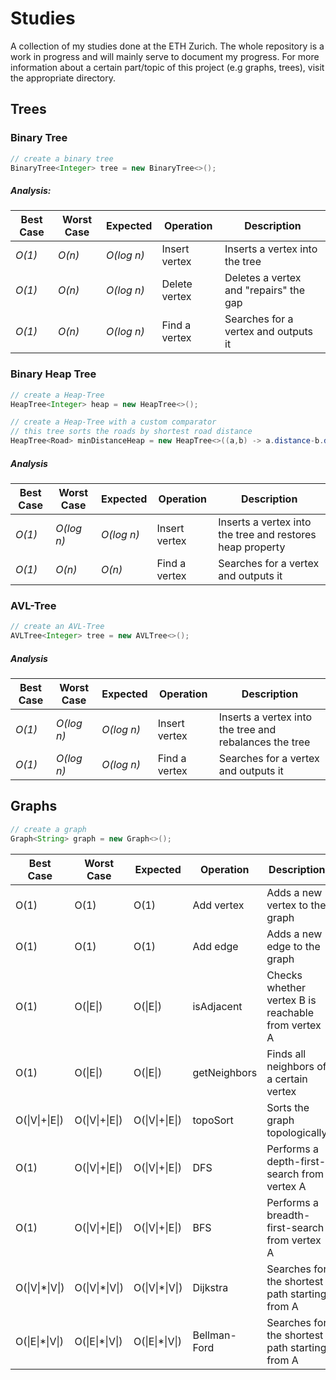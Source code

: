 Studies
===

A collection of my studies done at the ETH Zurich. The whole repository is a work in progress and will mainly serve to document my progress. For more information about a certain part/topic of this project (e.g graphs, trees), visit the appropriate directory. 

## Trees

### Binary Tree

```Java
// create a binary tree
BinaryTree<Integer> tree = new BinaryTree<>();
```

##### Analysis:
| Best Case | Worst Case | Expected | Operation   | Description                          |
|-----------|------------|----------|-------------|--------------------------------------|
| *O(1)*      | *O(n)*       | *O(log n)* | Insert vertex | Inserts a vertex into the tree         |
| *O(1)*      | *O(n)*       | *O(log n)* | Delete vertex | Deletes a vertex and "repairs" the gap |
| *O(1)*      | *O(n)*       | *O(log n)* | Find a vertex | Searches for a vertex and outputs it   |

### Binary Heap Tree

```Java
// create a Heap-Tree
HeapTree<Integer> heap = new HeapTree<>();

// create a Heap-Tree with a custom comparator
// this tree sorts the roads by shortest road distance
HeapTree<Road> minDistanceHeap = new HeapTree<>((a,b) -> a.distance-b.distance);
```

##### Analysis
| Best Case | Worst Case | Expected | Operation   | Description                                          |
|-----------|------------|----------|-------------|------------------------------------------------------|
| *O(1)*      | *O(log n)*   | *O(log n)* | Insert vertex | Inserts a vertex into the tree and restores heap property |
| *O(1)*      | *O(n)*   | *O(n)* | Find a vertex | Searches for a vertex and outputs it                   |

### AVL-Tree

```Java
// create an AVL-Tree
AVLTree<Integer> tree = new AVLTree<>();
```

##### Analysis
| Best Case | Worst Case | Expected | Operation   | Description                                          |
|-----------|------------|----------|-------------|------------------------------------------------------|
| *O(1)*      | *O(log n)*   | *O(log n)* | Insert vertex | Inserts a vertex into the tree and rebalances the tree |
| *O(1)*      | *O(log n)*   | *O(log n)* | Find a vertex | Searches for a vertex and outputs it                   |

## Graphs

```Java
// create a graph
Graph<String> graph = new Graph<>();
```

| Best Case | Worst Case   | Expected     | Operation    | Description                                    |
|-----------|--------------|--------------|--------------|------------------------------------------------|
| O(1)      | O(1)         | O(1)         | Add vertex   | Adds a new vertex to the graph                 |
| O(1)      | O(1)         | O(1)         | Add edge     | Adds a new edge to the graph                   |
| O(1)      | O(\|E\|)     | O(\|E\|)     | isAdjacent   | Checks whether vertex B is reachable from vertex A|
| O(1)      | O(\|E\|)     | O(\|E\|)     | getNeighbors | Finds all neighbors of a certain vertex        |
| O(\|V\|+\|E\|) | O(\|V\|+\|E\|) | O(\|V\|+\|E\|)   | topoSort | Sorts the graph topologically    |
| O(1)      | O(\|V\|+\|E\|) | O(\|V\|+\|E\|) | DFS | Performs a depth-first-search from vertex A |
| O(1)      | O(\|V\|+\|E\|) | O(\|V\|+\|E\|) | BFS | Performs a breadth-first-search from vertex A |
| O(\|V\|*\|V\|) | O(\|V\|*\|V\|) | O(\|V\|*\|V\|) | Dijkstra | Searches for the shortest path starting from A |
| O(\|E\|*\|V\|) | O(\|E\|*\|V\|) | O(\|E\|*\|V\|) | Bellman-Ford | Searches for the shortest path starting from A |
